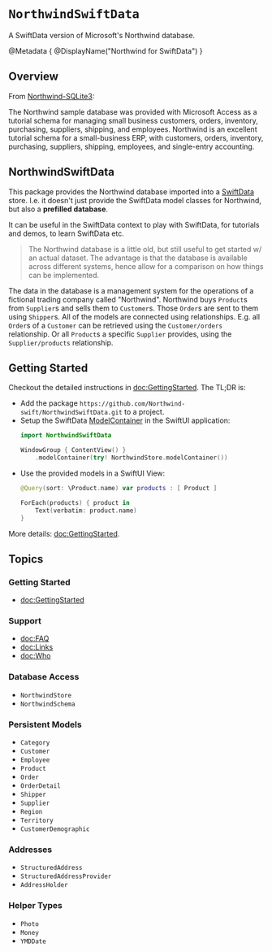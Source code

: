 # ``NorthwindSwiftData``

A SwiftData version of Microsoft's Northwind database.

@Metadata {
  @DisplayName("Northwind for SwiftData")
}

## Overview

From [Northwind-SQLite3](https://github.com/jpwhite3/northwind-SQLite3):

The Northwind sample database was provided with Microsoft Access as a 
tutorial schema for managing small business customers, orders, inventory, 
purchasing, suppliers, shipping, and employees. 
Northwind is an excellent tutorial schema for a small-business ERP, with
customers, orders, inventory, purchasing, suppliers, shipping, employees, and 
single-entry accounting.

## NorthwindSwiftData

This package provides the Northwind database imported into a 
[SwiftData](https://developer.apple.com/documentation/swiftdata)
store.
I.e. it doesn't just provide the SwiftData model classes for Northwind,
but also a **prefilled database**.

It can be useful in the SwiftData context to play with SwiftData, for tutorials
and demos, to learn SwiftData etc.

> The Northwind database is a little old, but still useful to get started w/ an 
> actual dataset. The advantage is that the database is available across 
> different systems, hence allow for a comparison on how things can be 
> implemented.

The data in the database is a management system for the operations of a
fictional trading company called "Northwind".
Northwind buys ``Product``s from ``Supplier``s and sells them to ``Customer``s.
Those ``Order``s are sent to them using ``Shipper``s.
All of the models are connected using relationships. E.g. all ``Order``s
of a ``Customer`` can be retrieved using the ``Customer/orders`` relationship.
Or all ``Product``s a specific ``Supplier`` provides, using the
``Supplier/products`` relationship.


## Getting Started

Checkout the detailed instructions in <doc:GettingStarted>.
The TL;DR is:
- Add the package `https://github.com/Northwind-swift/NorthwindSwiftData.git`
  to a project.
- Setup the SwiftData
  [ModelContainer](https://developer.apple.com/documentation/swiftdata/modelcontainer)
  in the SwiftUI application:
  ```swift
  import NorthwindSwiftData

  WindowGroup { ContentView() }
      .modelContainer(try! NorthwindStore.modelContainer())
  ```
- Use the provided models in a SwiftUI View:
  ```swift
  @Query(sort: \Product.name) var products : [ Product ]

  ForEach(products) { product in 
      Text(verbatim: product.name) 
  }
  ```

More details: <doc:GettingStarted>.


## Topics

### Getting Started

- <doc:GettingStarted>

### Support

- <doc:FAQ>
- <doc:Links>
- <doc:Who>

### Database Access

- ``NorthwindStore``
- ``NorthwindSchema``

### Persistent Models

- ``Category``
- ``Customer``
- ``Employee``
- ``Product``
- ``Order``
- ``OrderDetail``
- ``Shipper``
- ``Supplier``
- ``Region``
- ``Territory``
- ``CustomerDemographic``

### Addresses

- ``StructuredAddress``
- ``StructuredAddressProvider``
- ``AddressHolder``

### Helper Types

- ``Photo``
- ``Money``
- ``YMDDate``
